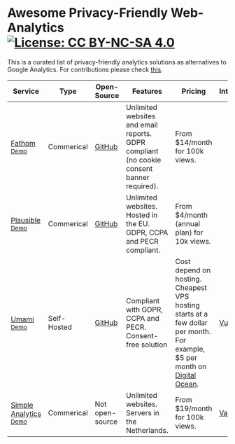 # Awesome Privacy-Friendly Web-Analytics [![License: CC BY-NC-SA 4.0](https://licensebuttons.net/l/by-nc-sa/4.0/80x15.png)](https://creativecommons.org/licenses/by-nc-sa/4.0/)

This is a curated list of privacy-friendly analytics solutions as alternatives to Google Analytics. For contributions please check [this](CONTRIBUTIONS.md).

|Service|Type|Open-Source|Features|Pricing|Integrations|
|---|---|---|---|---|---|
|[Fathom](https://usefathom.com/)<br><small>[Demo](https://app.usefathom.com/share/sqqvo/chimp+essentials)</small>|Commerical|[GitHub](https://github.com/usefathom/fathom)|Unlimited websites and email reports. GDPR compliant (no cookie consent banner required).|From $14/month for 100k views.||
|[Plausible](https://plausible.io/)<br><small>[Demo](https://plausible.io/plausible.io)</small>|Commerical|[GitHub](https://github.com/plausible/analytics)|Unlimited websites. Hosted in the EU. GDPR, CCPA and PECR compliant.|From $4/month (annual plan) for 10k views.||
|[Umami](https://umami.is)<br><small>[Demo](https://app.umami.is/share/ISgW2qz8/flightphp.com)</small>|Self-Hosted|[GitHub](https://github.com/mikecao/umami)|Compliant with GDPR, CCPA and PECR. Consent-free solution|Cost depend on hosting. Cheapest VPS hosting starts at a few dollar per month. For example, $5 per month on [Digital Ocean](https://peterthaleikis.com/digitalocean).|[VuePress](https://github.com/spekulatius/vuepress-plugin-umami)|
|[Simple Analytics](https://simpleanalytics.com/)<br><small>[Demo](https://simpleanalytics.com/simpleanalytics.com)</small>|Commerical|Not open-source|Unlimited websites. Servers in the Netherlands.|From $19/month for 100k views.|[Various](https://github.com/simpleanalytics/)|

